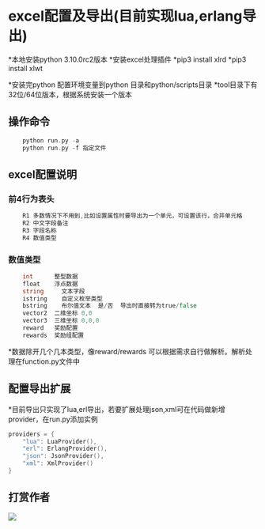 excel配置及导出(目前实现lua,erlang导出)
================

*本地安装python 3.10.0rc2版本
*安装excel处理插件
*pip3 install xlrd
*pip3 install xlwt

*安装完python 配置环境变量到python 目录和python/scripts目录
*tool目录下有32位/64位版本，根据系统安装一个版本

操作命令
---------------

```go
	python run.py -a
	python run.py -f 指定文件
```

excel配置说明
---------------

### 前4行为表头
```go
	R1 多数情况下不用到,比如设置属性时要导出为一个单元，可设置该行，合并单元格
	R2 中文字段备注
	R3 字段名称
	R4 数值类型
```

### 数值类型
```go
	int      整型数据
	float    浮点数据
	string     文本字段
	istring    自定义枚举类型
	bstring    布尔值文本  是/否  导出时直接转为true/false
	vector2  二维坐标 0,0
	vector3  三维坐标 0,0,0
	reward   奖励配置
	rewards  奖励组配置
```
*数据除开几个几本类型，像reward/rewards 可以根据需求自行做解析。解析处理在function.py文件中

配置导出扩展
---------------
	
*目前导出只实现了lua,erl导出，若要扩展处理json,xml可在代码做新增provider，在run.py添加实例
```go
providers = {
	"lua": LuaProvider(),
	"erl": ErlangProvider(),
	"json": JsonProvider(),
	"xml": XmlProvider()
}
```

## 打赏作者

![](https://inews.gtimg.com/newsapp_bt/0/12589884703/641)